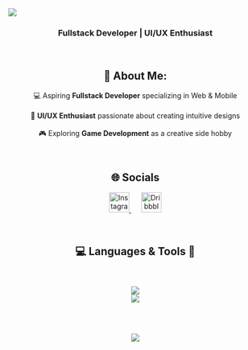 <hi align="center">
<a href="https://git.io/typing-svg">
<img src="https://readme-typing-svg.demolab.com?font=Poppins&size=35&pause=100&color=B6F500&width=500&lines=Hi+%F0%9F%91%8B;I'm+Fachri+Azka)](https://git.io/typing-svg" />
</a>
</h1>


</div>

<h3 align="center">Fullstack Developer | UI/UX Enthusiast</h3>

<br>

<h2 align="center">💫 About Me:</h2>
<p align="center">
💻 Aspiring <b>Fullstack Developer</b> specializing in Web & Mobile <br><br>
🎨 <b>UI/UX Enthusiast</b> passionate about creating intuitive designs <br><br>
🎮 Exploring <b>Game Development</b> as a creative side hobby
</p>

<br>

<h2 align="center">🌐 Socials</h2>
<p align="center">
  <a href="https://instagram.com/fachri_azka32" target="blank" style="margin: 0 10px;">
    <img src="https://raw.githubusercontent.com/rahuldkjain/github-profile-readme-generator/master/src/images/icons/Social/instagram.svg" alt="Instagram" height="40" width="40" />
  </a>
  <a href="https://dribbble.com/tw1sko" target="blank" style="margin: 0 10px;">
    <img src="https://raw.githubusercontent.com/rahuldkjain/github-profile-readme-generator/master/src/images/icons/Social/dribbble.svg" alt="Dribbble" height="40" width="40" />
  </a>
</p>



<br>

<h2 align="center">💻 Languages & Tools 🔨</h2>
<br>
<p align="center">
  <a href="https://skillicons.dev">
    <img src="https://skillicons.dev/icons?i=dart,cs,php,java,py,html,css" /> <br>
    <img src="https://skillicons.dev/icons?i=tailwind,ts,js,nodejs,flutter,mysql,unity,godot,vscode,figma" />
  </a>
</p>

<br>
<br>

<p align="center">
<img src="https://github-readme-stats.vercel.app/api/top-langs/?username=fachriazka07&theme=tokyonight&hide_border=false&include_all_commits=false&count_private=false&layout=compact" />
</p>

<br>
<br>

